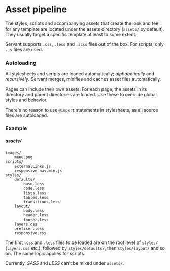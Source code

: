 
# Asset pipeline

The styles, scripts and accompanying assets that create the look and feel for any template are located under the assets directory (`assets/` by default). They usually target a specific template at least to some extent.

Servant supports `.css`, `.less` and `.scss` files out of the box. For scripts, only `.js` files are used.



### Autoloading

All stylesheets and scripts are loaded automatically; *alphabetically* and *recursively*. Servant merges, minifies and caches asset files automatically.

Pages can include their own assets. For each page, the assets in its directory and parent directories are loaded. Use these to override global styles and behavior.

There's no reason to use `@import` statements in stylesheets, as all source files are autoloaded.



### Example

##### assets/
	images/
		menu.png
	scripts/
		externalLinks.js
		responsive-nav.min.js
	styles/
		defaults/
			base.less
			code.less
			lists.less
			tables.less
			transitions.less
		layout/
			body.less
			header.less
			footer.less
		layers.css
		prefixer.less
		responsive.css

The first `.css` and `.less` files to be loaded are on the root level of `styles/` (`layers.css` etc.), followed by `styles/defaults/`, then `styles/layout/` and so on. The same logic applies for scripts.

Currently, *SASS* and *LESS* can't be mixed under `assets/`.
